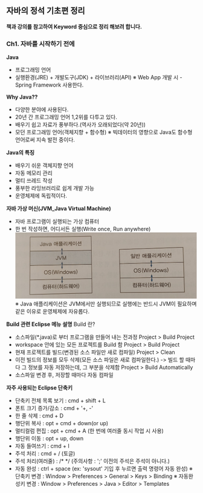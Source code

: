 ## **자바의 정석 기초편 정리**
**책과 강의를 참고하여 Keyword 중심으로 정리 해보려 합니다.**

### **Ch1. 자바를 시작하기 전에**

**Java**
- 프로그래밍 언어
- 실행환경(JRE) + 개발도구(JDK) + 라이브러리(API)
※ Web App 개발 시 - Spring Framework 사용한다.

**Why Java??**
- 다양한 분야에 사용된다.
- 20년 간 프로그래밍 언어 1,2위를 다투고 있다.
- 배우기 쉽고 자료가 풍부하다.(역사가 오래되었다(약 20년))
- 모던 프로그래밍 언어(객체지향 + 함수형)
※ 빅데이터의 영향으로 Java도 함수형 언어로써 지속 발전 중이다.

**Java의 특징**
- 배우기 쉬운 객체지향 언어
- 자동 메모리 관리
- 멀티 쓰레드 작성
- 풍부한 라잉브러리로 쉽게 개발 가능
- 운영체제에 독립적이다.

**자바 가상 머신(JVM_Java Virtual Machine)**
- 자바 프로그램이 실행되는 가상 컴퓨터
- 한 번 작성하면, 어디서든 실행(Write once, Run anywhere)
![JVM실행](JVM실행.png)
※ Java 애플리케이션은 JVM에서만 실행되므로 실행에는 반드시 JVM이 필요하며 같은 이유로 운영체제에 자유롭다.

**Build 관련 Eclipse 메뉴 설명**
Build 란?
- 소스파일(*.java)로 부터 프로그램을 만들어 내는 전과정
Project > Build Project
- workspace 안에 있는 모든 프로젝트를 Build 함
Project > Build Project
- 현재 프로젝트를 빌드(변경된 소스 파일만 새로 컴파일)
Project > Clean
- 이전 빌드의 정보를 모두 삭제(모든 소스 파일은 새로 컴파일한다.)
-> 빌드 할 때마다 그 정보를 자동 저장하는데, 그 부분을 삭제함
Project > Build Automatically
- 소스파일 변경 후, 저장할 때마다 자동 컴파일

**자주 사용되는 Eclipse 단축키**
- 단축키 전체 목록 보기 : cmd + shift + L
- 폰트 크기 증가/감소 : cmd + '+, -'
- 한 줄 삭제 : cmd + D
- 행단위 복사 : opt + cmd + down(or up) 
- 멀티컬럼 편집 : opt + cmd + A (한 번에 여러줄 동시 작업 시 사용)
- 행단위 이동 : opt + up, down 
- 자동 들여쓰기 : cmd + I
- 주석 처리 : cmd + / (토글)
- 주석 처리(여러줄) : /*  */ (주의사항 : ';' 이전의 주석은 주석이 아니다.)
- 자동 완성 : ctrl + space (ex: 'sysout' 기입 후 누르면 출력 명령어 자동 완성)
※ 단축키 변경 : Window > Preferences > General > Keys > Binding
※ 자동완성키 변경 : Window > Preferences > Java > Editor > Templates